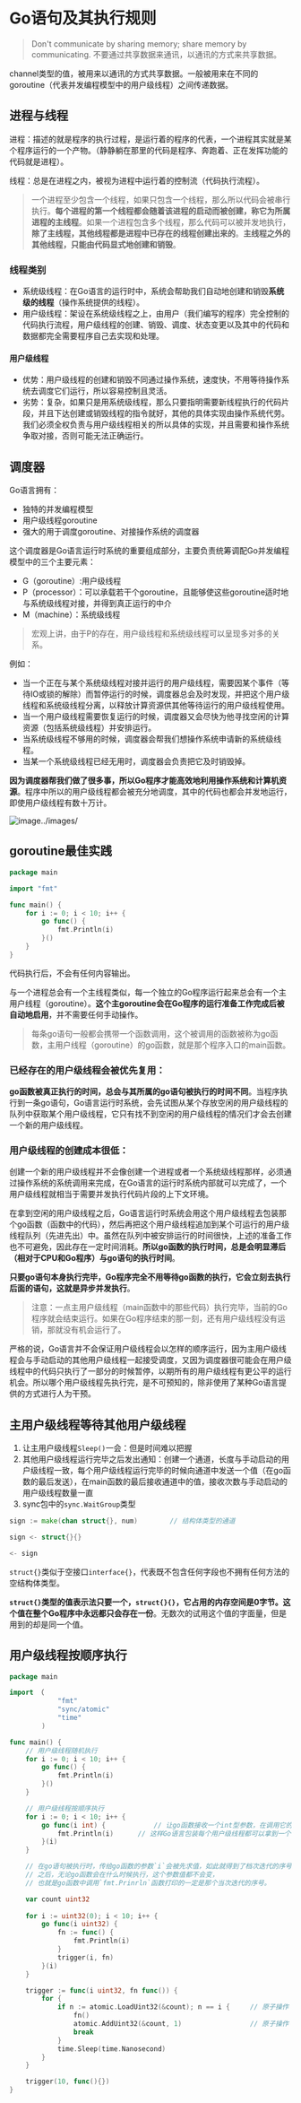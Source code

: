 # Go语句及其执行规则

> Don't communicate by sharing memory; share memory by communicating.
> 不要通过共享数据来通讯，以通讯的方式来共享数据。

channel类型的值，被用来以通讯的方式共享数据。一般被用来在不同的goroutine（代表并发编程模型中的用户级线程）之间传递数据。

## 进程与线程

进程：描述的就是程序的执行过程，是运行着的程序的代表，一个进程其实就是某个程序运行的一个产物。（静静躺在那里的代码是程序、奔跑着、正在发挥功能的代码就是进程）。

线程：总是在进程之内，被视为进程中运行着的控制流（代码执行流程）。

> 一个进程至少包含一个线程，如果只包含一个线程，那么所以代码会被串行执行。**每个进程的第一个线程都会随着该进程的启动而被创建，称它为所属进程的主线程**。如果一个进程包含多个线程，那么代码可以被并发地执行，**除了主线程，其他线程都是进程中已存在的线程创建出来的**。**主线程之外的其他线程，只能由代码显式地创建和销毁**。

### 线程类别

- 系统级线程：在Go语言的运行时中，系统会帮助我们自动地创建和销毁**系统级的线程**（操作系统提供的线程）。
- 用户级线程：架设在系统级线程之上，由用户（我们编写的程序）完全控制的代码执行流程，用户级线程的创建、销毁、调度、状态变更以及其中的代码和数据都完全需要程序自己去实现和处理。

#### 用户级线程

- 优势：用户级线程的创建和销毁不同通过操作系统，速度快，不用等待操作系统去调度它们运行，所以容易控制且灵活。
- 劣势：复杂，如果只是用系统级线程，那么只要指明需要新线程执行的代码片段，并且下达创建或销毁线程的指令就好，其他的具体实现由操作系统代劳。我们必须全权负责与用户级线程相关的所以具体的实现，并且需要和操作系统争取对接，否则可能无法正确运行。

## 调度器

Go语言拥有：

- 独特的并发编程模型
- 用户级线程goroutine
- 强大的用于调度goroutine、对接操作系统的调度器

这个调度器是Go语言运行时系统的重要组成部分，主要负责统筹调配Go并发编程模型中的三个主要元素：

- G（goroutine）:用户级线程
- P（processor）：可以承载若干个goroutine，且能够使这些goroutine适时地与系统级线程对接，并得到真正运行的中介
- M（machine）：系统级线程

> 宏观上讲，由于P的存在，用户级线程和系统级线程可以呈现多对多的关系。

例如：

- 当一个正在与某个系统级线程对接并运行的用户级线程，需要因某个事件（等待IO或锁的解除）而暂停运行的时候，调度器总会及时发现，并把这个用户级线程和系统级线程分离，以释放计算资源供其他等待运行的用户级线程使用。
- 当一个用户级线程需要恢复运行的时候，调度器又会尽快为他寻找空闲的计算资源（包括系统级线程）并安排运行。
- 当系统级线程不够用的时候，调度器会帮我们想操作系统申请新的系统级线程。
- 当某一个系统级线程已经无用时，调度器会负责把它及时销毁掉。

**因为调度器帮我们做了很多事，所以Go程序才能高效地利用操作系统和计算机资源**。程序中所以的用户级线程都会被充分地调度，其中的代码也都会并发地运行，即使用户级线程有数十万计。

![image](/docs/images/GPM.png)../images/


## goroutine最佳实践

```go
package main

import "fmt"

func main() {
    for i := 0; i < 10; i++ {
        go func() {
            fmt.Println(i)
        }()
    }
}
```

代码执行后，不会有任何内容输出。

与一个进程总会有一个主线程类似，每一个独立的Go程序运行起来总会有一个主用户线程（goroutine）。**这个主goroutine会在Go程序的运行准备工作完成后被自动地启用**，并不需要任何手动操作。

> 每条go语句一般都会携带一个函数调用，这个被调用的函数被称为go函数，主用户线程（goroutine）的go函数，就是那个程序入口的main函数。

### 已经存在的用户级线程会被优先复用：

**go函数被真正执行的时间，总会与其所属的go语句被执行的时间不同**。当程序执行到一条go语句，Go语言运行时系统，会先试图从某个存放空闲的用户级线程的队列中获取某个用户级线程，它只有找不到空闲的用户级线程的情况们才会去创建一个新的用户级线程。

### 用户级线程的创建成本很低：

创建一个新的用户级线程并不会像创建一个进程或者一个系统级线程那样，必须通过操作系统的系统调用来完成，在Go语言的运行时系统内部就可以完成了，一个用户级线程就相当于需要并发执行代码片段的上下文环境。

在拿到空闲的用户级线程之后，Go语言运行时系统会用这个用户级线程去包装那个go函数（函数中的代码），然后再把这个用户级线程追加到某个可运行的用户级线程队列（先进先出）中。虽然在队列中被安排运行的时间很快，上述的准备工作也不可避免，因此存在一定时间消耗。**所以go函数的执行时间，总是会明显滞后（相对于CPU和Go程序）与go语句的执行时间**。

**只要go语句本身执行完毕，Go程序完全不用等待go函数的执行，它会立刻去执行后面的语句，这就是异步并发执行**。

> 注意：一点主用户级线程（main函数中的那些代码）执行完毕，当前的Go程序就会结束运行。如果在Go程序结束的那一刻，还有用户级线程没有运销，那就没有机会运行了。

严格的说，Go语言并不会保证用户级线程会以怎样的顺序运行，因为主用户级线程会与手动启动的其他用户级线程一起接受调度，又因为调度器很可能会在用户级线程中的代码只执行了一部分的时候暂停，以期所有的用户级线程有更公平的运行机会。所以哪个用户级线程先执行完，是不可预知的，除非使用了某种Go语言提供的方式进行人为干预。

## 主用户级线程等待其他用户级线程

1. 让主用户级线程`Sleep()`一会：但是时间难以把握
2. 其他用户级线程运行完毕之后发出通知：创建一个通道，长度与手动启动的用户级线程一致，每个用户级线程运行完毕的时候向通道中发送一个值（在go函数的最后发送），在main函数的最后接收通道中的值，接收次数与手动启动的用户级线程数量一直
3. sync包中的`sync.WaitGroup`类型

```go
sign := make(chan struct{}, num)        // 结构体类型的通道

sign <- struct{}{}

<- sign
```

`struct{}`类似于空接口`interface{}`，代表既不包含任何字段也不拥有任何方法的空结构体类型。

**`struct{}`类型的值表示法只要一个，`struct{}{}`，它占用的内存空间是0字节。这个值在整个Go程序中永远都只会存在一份**。无数次的试用这个值的字面量，但是用到的却是同一个值。

## 用户级线程按顺序执行

```go
package main

import （
            "fmt"
            "sync/atomic"
            "time"
        )

func main() {
    // 用户级线程随机执行
    for i := 0; i < 10; i++ {
        go func() {
            fmt.Println(i)
        }()
    }

    // 用户级线程按顺序执行
    for i := 0; i < 10; i++ {
        go func(i int) {            // 让go函数接收一个int型参数，在调用它的时候，把变量传进去
            fmt.Println(i)      // 这样Go语言包装每个用户级线程都可以拿到一个唯一的整数
        }(i)
    }

    // 在go语句被执行时，传给go函数的参数`i`会被先求值，如此就得到了档次迭代的序号，
    // 之后，无论go函数会在什么时候执行，这个参数值都不会变，
    // 也就是go函数中调用`fmt.Prinrln`函数打印的一定是那个当次迭代的序号。

    var count uint32
    
    for i := uint32(0); i < 10; i++ {
        go func(i uint32) {
            fn := func() {
                fmt.Println(i)
            }
            trigger(i, fn)
        }(i)
    }

    trigger := func(i uint32, fn func()) {
        for {
            if n := atomic.LoadUint32(&count); n == i {     // 原子操作
                fn()
                atomic.AddUint32(&count, 1)                 // 原子操作
                break
            }
            time.Sleep(time.Nanosecond)
        }
    }

    trigger(10, func(){})
}
```
